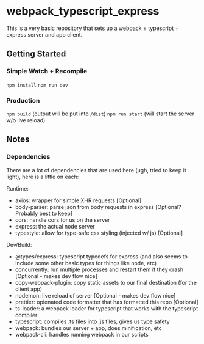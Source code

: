 # webpack_typescript_express

This is a very basic repository that sets up a webpack + typescript + express server and app client.

## Getting Started

### Simple Watch + Recompile

`npm install`
`npm run dev`

### Production

`npm build` (output will be put into `/dist`)
`npm run start` (will start the server w/o live reload)

## Notes

### Dependencies

There are a lot of dependencies that are used here (ugh, tried to keep it light), here is a little on each:

Runtime:

- axios: wrapper for simple XHR requests [Optional]
- body-parser: parse json from body requests in express [Optional? Probably best to keep]
- cors: handle cors for us on the server
- express: the actual node server
- typestyle: allow for type-safe css styling (injected w/ js) [Optional]

Dev/Build:

- @types/express: typescript typedefs for express (and also seems to include some other basic types for things like node, etc)
- concurrently: run multiple processes and restart them if they crash [Optional - makes dev flow nice]
- copy-webpack-plugin: copy static assets to our final destination (for the client app)
- nodemon: live reload of server [Optional - makes dev flow nice]
- prettier: opionated code formatter that has formatted this repo [Optional]
- ts-loader: a webpack loader for typescript that works with the typescript compiler
- typescript: compiles .ts files into .js files, gives us type safety
- webpack: bundles our server + app, does minification, etc
- webpack-cli: handles running webpack in our scripts
